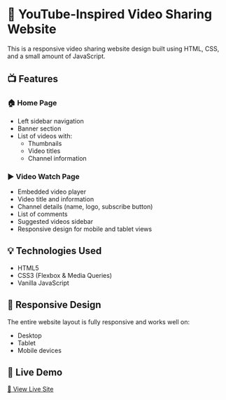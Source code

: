 # 🎥 YouTube-Inspired Video Sharing Website

This is a responsive video sharing website design built using HTML, CSS, and a small amount of JavaScript.

## 📺 Features

### 🏠 Home Page
- Left sidebar navigation
- Banner section
- List of videos with:
  - Thumbnails
  - Video titles
  - Channel information

### ▶️ Video Watch Page
- Embedded video player
- Video title and information
- Channel details (name, logo, subscribe button)
- List of comments
- Suggested videos sidebar
- Responsive design for mobile and tablet views

## 💡 Technologies Used
- HTML5
- CSS3 (Flexbox & Media Queries)
- Vanilla JavaScript

## 📱 Responsive Design
The entire website layout is fully responsive and works well on:
- Desktop
- Tablet
- Mobile devices

## 🚀 Live Demo
[🔗 View Live Site](https://aianaaa.github.io/YouTube_Frontend/)  
